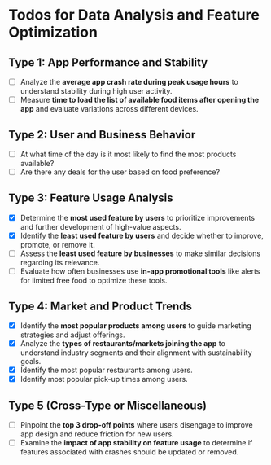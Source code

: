 # Todos for Data Analysis and Feature Optimization

## Type 1: App Performance and Stability
- [ ] Analyze the **average app crash rate during peak usage hours** to understand stability during high user activity.
- [ ] Measure **time to load the list of available food items after opening the app** and evaluate variations across different devices.

## Type 2: User and Business Behavior
- [ ] At what time of the day is it most likely to find the most products available?
- [ ] Are there any deals for the user based on food preference?

## Type 3: Feature Usage Analysis
- [x] Determine the **most used feature by users** to prioritize improvements and further development of high-value aspects.
- [x] Identify the **least used feature by users** and decide whether to improve, promote, or remove it.
- [ ] Assess the **least used feature by businesses** to make similar decisions regarding its relevance.
- [ ] Evaluate how often businesses use **in-app promotional tools** like alerts for limited free food to optimize these tools.

## Type 4: Market and Product Trends
- [x] Identify the **most popular products among users** to guide marketing strategies and adjust offerings.
- [x] Analyze the **types of restaurants/markets joining the app** to understand industry segments and their alignment with sustainability goals.
- [x] Identify the most popular restaurants among users.
- [x] Identify most popular pick-up times among users.

## Type 5 (Cross-Type or Miscellaneous)
- [ ] Pinpoint the **top 3 drop-off points** where users disengage to improve app design and reduce friction for new users.
- [ ] Examine the **impact of app stability on feature usage** to determine if features associated with crashes should be updated or removed.
